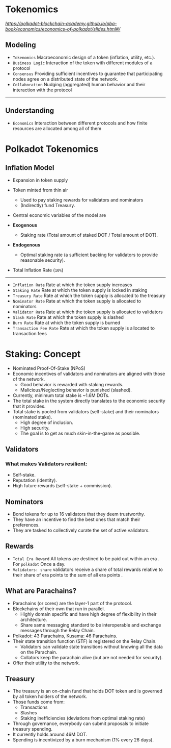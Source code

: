 # Tokenomics

 _https://polkadot-blockchain-academy.github.io/pba-book/economics/economics-of-polkadot/slides.html#/_

## Modeling
- `Tokenomics` Macroeconomic design of a token (inflation, utility, etc.).
- `Business Logic` Interaction of the token with different modules of a protocol
- `Consensus` Providing sufficient incentives to guarantee that participating nodes agree on a distributed state of the network.
- `Collaboration` Nudging (aggregated) human behavior and their interaction with the protocol
____

## Understanding
- `Economics` Interaction between different protocols and how finite resources are allocated among all of them



# Polkadot Tokenomics

## Inflation Model
- Expansion in token supply
- Token minted from thin air
  - Used to pay staking rewards for validators and nominators
  - (Indirectly) fund Treasury.
- Central economic variables of the model are
- **Exogenous**
    - Staking rate (Total amount of staked DOT / Total amount of DOT).

- **Endogenous**
    - Optimal staking rate (a sufficient backing for validators to provide reasonable security).

- Total Inflation Rate (`10%`)
______

 - `Inflation Rate` Rate at which the token supply increases
 - `Staking Rate` Rate at which the token supply is locked in staking
 - `Treasury Rate` Rate at which the token supply is allocated to the treasury
 - `Nominator Rate` Rate at which the token supply is allocated to nominators
 - `Validator Rate` Rate at which the token supply is allocated to validators
 - `Slash Rate` Rate at which the token supply is slashed
 - `Burn Rate` Rate at which the token supply is burned
 - `Transaction Fee Rate` Rate at which the token supply is allocated to transaction fees


# Staking: Concept

- Nominated Proof-Of-Stake (NPoS)
- Economic incentives of validators and nominators are aligned with those of the network.
  - Good behavior is rewarded with staking rewards.
  - Malicious/Neglecting behavior is punished (slashed).
- Currently, minimum total stake is ~1.6M DOTs.
- The total stake in the system directly translates to the economic security that it provides.
- Total stake is pooled from validators (self-stake) and their nominators (nominated stake).
    - High degree of inclusion.
    - High security.
    - The goal is to get as much skin-in-the-game as possible.

## Validators

### What makes Validators resilient:

- Self-stake.
- Reputation (identity).
- High future rewards (self-stake + commission).

## Nominators

- Bond tokens for up to 16 validators that they deem trustworthy.
- They have an incentive to find the best ones that match their preferences.
- They are tasked to collectively curate the set of active validators.

   
## Rewards

- `Total Era Reward` All tokens are destined to be paid out within an era . For `polkadot` Once a day.
- `Validators: share` validators receive a share of total rewards relative to their share of era points to the sum of all era points .

## What are Parachains?
- Parachains (or cores) are the layer-1 part of the protocol.
- Blockchains of their own that run in parallel.
    - Highly domain specific and have high degree of flexibility in their architecture.
    - Share same messaging standard to be interoperable and exchange messages through the Relay Chain.
- Polkadot: 43 Parachains, Kusama: 46 Parachains.
- Their state transition function (STF) is registered on the Relay Chain.
    - Validators can validate state transitions without knowing all the data on the Parachain.
    - Collators keep the parachain alive (but are not needed for security).
- Offer their utility to the network.

## Treasury
- The treasury is an on-chain fund that holds DOT token and is governed by all token holders of the network.
- Those funds come from:
    - Transactions
    - Slashes
    - Staking inefficiencies (deviations from optimal staking rate)
- Through governance, everybody can submit proposals to initiate treasury spending.
- It currently holds around 46M DOT.
- Spending is incentivized by a burn mechanism (1% every 26 days).